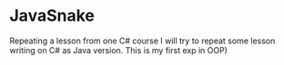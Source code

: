 # JavaSnake
Repeating a lesson from one C# course
I will try to repeat some lesson writing on C# as Java version. This is my first exp in OOP)
